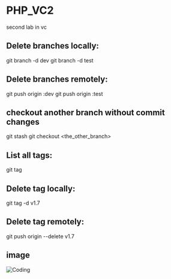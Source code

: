 # PHP_VC2
second lab in vc

## Delete branches locally:

git branch -d dev
git branch -d test

## Delete branches remotely:

git push origin :dev
git push origin :test

## checkout another branch without commit changes
git stash
git checkout <the_other_branch>

## List all tags:
git tag

## Delete tag locally:
git tag -d v1.7

## Delete tag remotely:
git push origin --delete v1.7

## image
![Coding](https://wallpapers.com/images/hd/coding-background-9izlympnd0ovmpli.jpg)